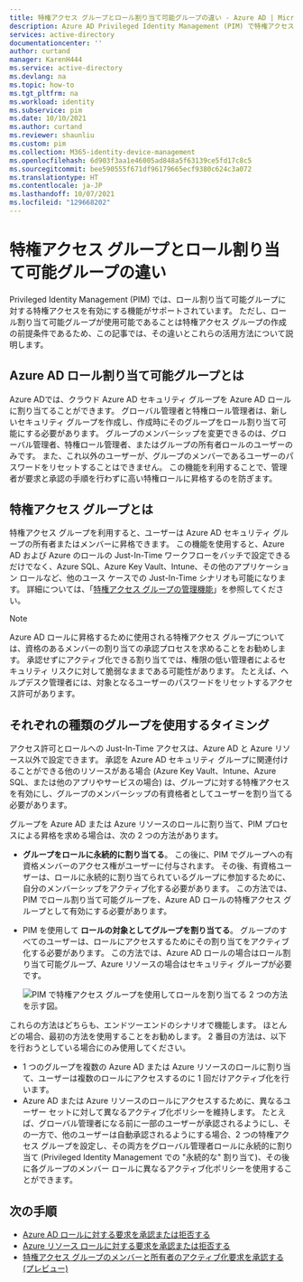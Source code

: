 ```yaml
---
title: 特権アクセス グループとロール割り当て可能グループの違い - Azure AD | Microsoft Docs
description: Azure AD Privileged Identity Management (PIM) で特権アクセス グループとロール割り当て可能グループの違いを特定する方法について説明します。
services: active-directory
documentationcenter: ''
author: curtand
manager: KarenH444
ms.service: active-directory
ms.devlang: na
ms.topic: how-to
ms.tgt_pltfrm: na
ms.workload: identity
ms.subservice: pim
ms.date: 10/10/2021
ms.author: curtand
ms.reviewer: shaunliu
ms.custom: pim
ms.collection: M365-identity-device-management
ms.openlocfilehash: 6d903f3aa1e46005ad848a5f63139ce5fd17c8c5
ms.sourcegitcommit: bee590555f671df96179665ecf9380c624c3a072
ms.translationtype: HT
ms.contentlocale: ja-JP
ms.lasthandoff: 10/07/2021
ms.locfileid: "129668202"
---
```

# <a name="whats-the-difference-between-privileged-access-groups-and-role-assignable-groups"></a>特権アクセス グループとロール割り当て可能グループの違い

Privileged Identity Management (PIM) では、ロール割り当て可能グループに対する特権アクセスを有効にする機能がサポートされています。 ただし、ロール割り当て可能グループが使用可能であることは特権アクセス グループの作成の前提条件であるため、この記事では、その違いとこれらの活用方法について説明します。

## <a name="what-are-azure-ad-role-assignable-groups"></a>Azure AD ロール割り当て可能グループとは

Azure ADでは、クラウド Azure AD セキュリティ グループを Azure AD ロールに割り当てることができます。 グローバル管理者と特権ロール管理者は、新しいセキュリティ グループを作成し、作成時にそのグループをロール割り当て可能にする必要があります。 グループのメンバーシップを変更できるのは、グローバル管理者、特権ロール管理者、またはグループの所有者ロールのユーザーのみです。 また、これ以外のユーザーが、グループのメンバーであるユーザーのパスワードをリセットすることはできません。 この機能を利用することで、管理者が要求と承認の手順を行わずに高い特権ロールに昇格するのを防ぎます。

## <a name="what-are-privileged-access-groups"></a>特権アクセス グループとは

特権アクセス グループを利用すると、ユーザーは Azure AD セキュリティ グループの所有者またはメンバーに昇格できます。 この機能を使用すると、Azure AD および Azure のロールの Just-In-Time ワークフローをバッチで設定できるだけでなく、Azure SQL、Azure Key Vault、Intune、その他のアプリケーション ロールなど、他のユース ケースでの Just-In-Time シナリオも可能になります。 詳細については、「[特権アクセス グループの管理機能](groups-features.md)」を参照してください。

>[!Note]
>Azure AD ロールに昇格するために使用される特権アクセス グループについては、資格のあるメンバーの割り当ての承認プロセスを求めることをお勧めします。 承認せずにアクティブ化できる割り当てでは、権限の低い管理者によるセキュリティ リスクに対して脆弱なままである可能性があります。 たとえば、ヘルプデスク管理者には、対象となるユーザーのパスワードをリセットするアクセス許可があります。

## <a name="when-to-use-each-type-of-group"></a>それぞれの種類のグループを使用するタイミング

アクセス許可とロールへの Just-In-Time アクセスは、Azure AD と Azure リソース以外で設定できます。 承認を Azure AD セキュリティ グループに関連付けることができる他のリソースがある場合 (Azure Key Vault、Intune、Azure SQL、または他のアプリやサービスの場合) は、グループに対する特権アクセスを有効にし、グループのメンバーシップの有資格者としてユーザーを割り当てる必要があります。

グループを Azure AD または Azure リソースのロールに割り当て、PIM プロセスによる昇格を求める場合は、次の 2 つの方法があります。

- **グループをロールに永続的に割り当てる**。 この後に、PIM でグループへの有資格メンバーのアクセス権がユーザーに付与されます。 その後、有資格ユーザーは、ロールに永続的に割り当てられているグループに参加するために、自分のメンバーシップをアクティブ化する必要があります。 この方法では、PIM でロール割り当て可能グループを、Azure AD ロールの特権アクセス グループとして有効にする必要があります。
- PIM を使用して **ロールの対象としてグループを割り当てる**。 グループのすべてのユーザーは、ロールにアクセスするためにその割り当てをアクティブ化する必要があります。 この方法では、Azure AD ロールの場合はロール割り当て可能グループ、Azure リソースの場合はセキュリティ グループが必要です。

    ![PIM で特権アクセス グループを使用してロールを割り当てる 2 つの方法を示す図。](./media/concept-privileged-access-versus-role-assignable/concept-privileged-access.png)

これらの方法はどちらも、エンドツーエンドのシナリオで機能します。 ほとんどの場合、最初の方法を使用することをお勧めします。 2 番目の方法は、以下を行おうとしている場合にのみ使用してください。

- 1 つのグループを複数の Azure AD または Azure リソースのロールに割り当て、ユーザーは複数のロールにアクセスするのに 1 回だけアクティブ化を行います。
- Azure AD または Azure リソースのロールにアクセスするために、異なるユーザー セットに対して異なるアクティブ化ポリシーを維持します。 たとえば、グローバル管理者になる前に一部のユーザーが承認されるようにし、その一方で、他のユーザーは自動承認されるようにする場合、2 つの特権アクセス グループを設定し、その両方をグローバル管理者ロールに永続的に割り当て (Privileged Identity Management での "永続的な" 割り当て)、その後に各グループのメンバー ロールに異なるアクティブ化ポリシーを使用することができます。

## <a name="next-steps"></a>次の手順

- [Azure AD ロールに対する要求を承認または拒否する](azure-ad-pim-approval-workflow.md)
- [Azure リソース ロールに対する要求を承認または拒否する](pim-resource-roles-approval-workflow.md)
- [特権アクセス グループのメンバーと所有者のアクティブ化要求を承認する (プレビュー)](groups-approval-workflow.md)
